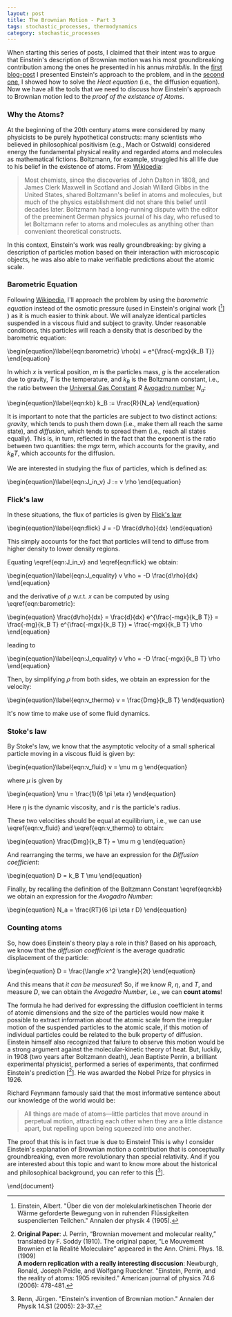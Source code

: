 ```yaml
---
layout: post
title: The Brownian Motion - Part 3
tags: stochastic_processes, thermodynamics
category: stochastic_processes
---
```



When starting this series of posts, I claimed that their intent was to argue that Einstein's description of Brownian motion was his most groundbreaking contribution among the ones he presented in his annus _mirabilis_. 
In the [first blog-post](https://verzep.github.io/Brownian-Motion-1/) I presented Einstein's approach to the problem, and in the [second one](https://verzep.github.io/Brownian-Motion-2/), I showed how to solve the _Heat equation_ (i.e., the diffusion equation). 
Now we have all the tools that we need to discuss how Einstein's approach to Brownian motion led to the _proof of the existence of Atoms_.

### Why the Atoms?

At the beginning of the 20th century atoms were considered by many physicists to be purely hypothetical constructs: many scientists  who believed in philosophical positivism (e.g., Mach or Ostwald) considered energy the fundamental physical reality and regarded atoms and molecules as mathematical fictions. 
Boltzmann, for example, struggled his all life due to his belief in the existence of atoms. From [Wikipedia](https://en.wikipedia.org/wiki/Atomic_theory):

> Most chemists, since the discoveries of John Dalton in 1808, and James Clerk Maxwell in Scotland and Josiah Willard Gibbs in the United States, shared Boltzmann's belief in atoms and molecules, but much of the physics establishment did not share this belief until decades later. Boltzmann had a long-running dispute with the editor of the preeminent German physics journal of his day, who refused to let Boltzmann refer to atoms and molecules as anything other than convenient theoretical constructs. 

In this context, Einstein's work was really groundbreaking: by giving a description of particles motion based on their interaction with microscopic objects, he was also able to make verifiable predictions about the atomic scale. 




### Barometric Equation

Following [Wikipedia](https://en.wikipedia.org/wiki/Brownian_motion), I'll approach the problem by using the _barometric equation_ instead of the osmotic pressure (used in Einstein's original work [[^1]] ) as it is much easier to think about.
We will analyze identical particles suspended in a viscous fluid and subject to gravity. Under reasonable conditions, this particles will reach a density that is described by the barometric equation:

\begin{equation}\label{eqn:barometric}
    \rho(x) = e^{\frac{-mgx}{k_B T}}
\end{equation}

In which $x$ is vertical position, $m$ is the particles mass, $g$ is the acceleration due to gravity, $T$ is the temperature, and $k_B$ is the Boltzmann constant, i.e., the ratio between the [Universal Gas Constant](https://en.wikipedia.org/wiki/Gas_constant) $R$ [Avogadro number](https://en.wikipedia.org/wiki/Avogadro_constant) $N_a$: 

\begin{equation}\label{eqn:kb}
    k_B := \frac{R}{N_a}
\end{equation}

It is important to note that the particles are subject to two distinct actions: _gravity_, which tends to push them down (i.e., make them all reach the same state), and _diffusion_, which tends to spread them (i.e., reach all states equally).
This is, in turn, reflected in the fact that the exponent  is the ratio between two quantities: the $mgx$ term, which accounts for the gravity, and $k_B T$, which accounts for the diffusion.


We are interested in studying the flux of particles, which is defined as:

\begin{equation}\label{eqn:J_in_v}
    J :=  v \rho
\end{equation}

### Flick's law

In these situations, the flux of particles is given by [Flick's law](https://en.wikipedia.org/wiki/Fick%27s_laws_of_diffusion)

\begin{equation}\label{eqn:flick}
    J = -D \frac{d\rho}{dx}
\end{equation}

This simply accounts for the fact that particles will tend to diffuse from higher density to lower density regions.

Equating \eqref{eqn:J_in_v} and \eqref{eqn:flick} we obtain:

\begin{equation}\label{eqn:J_equality}
    v \rho =  -D \frac{d\rho}{dx} 
\end{equation}

and the derivative of $\rho$ w.r.t. $x$ can be computed by using \eqref{eqn:barometric}:

\begin{equation}
    \frac{d\rho}{dx} = \frac{d}{dx} e^{\frac{-mgx}{k_B T}} = \frac{-mg}{k_B T} e^{\frac{-mgx}{k_B T}} = \frac{-mgx}{k_B T} \rho
\end{equation}

leading to

\begin{equation}\label{eqn:J_equality}
    v \rho =  -D \frac{-mgx}{k_B T} \rho
\end{equation}

Then, by simplifying $\rho$ from both sides, we obtain an expression for the velocity:

\begin{equation}\label{eqn:v_thermo}
    v = \frac{Dmg}{k_B T}
\end{equation}

It's now time to make use of some fluid dynamics.

### Stoke's law

By Stoke's law, we know that the asymptotic velocity of a small spherical particle moving in a viscous fluid is given by:

\begin{equation}\label{eqn:v_fluid}
    v = \mu m g
\end{equation}

where $\mu$ is given by

\begin{equation}
    \mu = \frac{1}{6 \pi \eta r}
\end{equation}

Here $\eta$ is the dynamic viscosity, and $r$ is the particle's radius.

These two velocities should be equal at equilibrium, i.e.,  we can use \eqref{eqn:v_fluid} and \eqref{eqn:v_thermo} to obtain:

\begin{equation}
    \frac{Dmg}{k_B T} = \mu m g 
\end{equation}

And rearranging the terms, we have an expression for the _Diffusion coefficient_:

\begin{equation}
    D = k_B T \mu
\end{equation}

Finally, by recalling the definition of the Boltzmann Constant \eqref{eqn:kb} we obtain an expression for the _Avogadro Number_:

\begin{equation}
    N_a = \frac{RT}{6 \pi \eta r D}
\end{equation}

### Counting atoms

So, how does Einstein's theory play a role in this?
Based on his approach, we know that the _diffusion coefficient_ is the average quadratic displacement of the particle:

\begin{equation}
    D = \frac{\langle x^2 \rangle}{2t}
\end{equation}

And this means that _it can be measured_! 
So, if we know $R$, $\eta$, and $T$, and measure $D$, we can obtain the _Avogadro Number_, i.e., we can **count atoms**!


The formula he had derived for expressing the diffusion coefficient in terms of atomic dimensions and the size of the particles would now make it possible to extract information about the atomic scale from the irregular motion of the suspended particles to the atomic scale, if this motion of individual particles could be related to the bulk property of diffusion.
Einstein himself also recognized that failure to observe this motion would be a strong argument against the molecular-kinetic theory of heat.
But, luckily, in 1908 (two years after Boltzmann death), Jean Baptiste Perrin, a brilliant experimental physicist, performed a series of experiments, that confirmed Einstein's prediction [[^2]]. He was awarded the Nobel Prize for physics in 1926.


Richard Feynmann famously said that the most informative sentence about our knowledge of the world would be:

> All things are made of atoms—little particles that move around in perpetual motion, attracting each other when they are a little distance apart, but repelling upon being squeezed into one another.

The proof that this is in fact true is due to Einstein! This is why I consider Einstein's explanation of Brownian motion a contribution that is conceptually groundbreaking, even more revolutionary than special relativity. 
And if you are interested about this topic and want to know more about the historical and philosophical background, you can refer to this [[^3]].

[^1]: Einstein, Albert. "Über die von der molekularkinetischen Theorie der Wärme geforderte Bewegung von in ruhenden Flüssigkeiten suspendierten Teilchen." Annalen der physik 4 (1905).
[^2]: **Original Paper**: J. Perrin, “Brownian movement and molecular reality,” translated by F. Soddy (1910). The original paper, “Le Mouvement Brownien et la Réalité Moleculaire” appeared in the Ann. Chimi. Phys. 18. (1909)  
    **A modern replication with a really interesting disccusion**: Newburgh, Ronald, Joseph Peidle, and Wolfgang Rueckner. "Einstein, Perrin, and the reality of atoms: 1905 revisited." American journal of physics 74.6 (2006): 478-481.
[^3]: Renn, Jürgen. "Einstein's invention of Brownian motion." Annalen der Physik 14.S1 (2005): 23-37.


\end{document}
